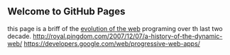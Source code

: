## Welcome to GitHub Pages

this page is a briff of the [evolution of the web](http://www.evolutionoftheweb.com) programing over th last two decade.
http://royal.pingdom.com/2007/12/07/a-history-of-the-dynamic-web/
https://developers.google.com/web/progressive-web-apps/


